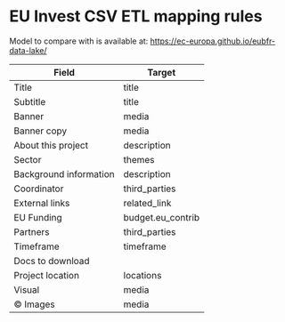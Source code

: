 # EU Invest CSV ETL mapping rules

Model to compare with is available at: https://ec-europa.github.io/eubfr-data-lake/

| Field                  | Target            |
| ---------------------- | ----------------- |
| Title                  | title             |
| Subtitle               | title             |
| Banner                 | media             |
| Banner copy            | media             |
| About this project     | description       |
| Sector                 | themes            |
| Background information | description       |
| Coordinator            | third_parties     |
| External links         | related_link      |
| EU Funding             | budget.eu_contrib |
| Partners               | third_parties     |
| Timeframe              | timeframe         |
| Docs to download       |                   |
| Project location       | locations         |
| Visual                 | media             |
| © Images               | media             |
